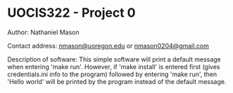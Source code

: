 # UOCIS322 - Project 0
Author: Nathaniel Mason

Contact address: nmason@uoregon.edu or nmason0204@gmail.com

Description of software: This simple software will print a default message when entering 'make run'. However, if 'make install' is entered first (gives credentials.ini info to the program) followed by entering 'make run', then 'Hello world' will be printed by the program instead of the default message. 

